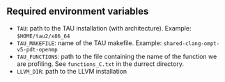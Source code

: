 ## Required environment variables

* `TAU`: path to the TAU installation (with architecture). Example: `$HOME/tau2/x86_64`
* `TAU_MAKEFILE`: name of the TAU makefile. Example: `shared-clang-ompt-v5-pdt-openmp`
* `TAU_FUNCTIONS`: path to the file containing the name of the function we are profiling. See `functions_C.txt` in the durrect directory.
* `LLVM_DIR`: path to the LLVM installation

